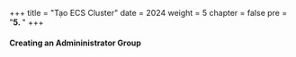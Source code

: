 +++
title = "Tạo ECS Cluster"
date = 2024
weight = 5
chapter = false
pre = "<b>5. </b>"
+++

#### Creating an Admininistrator Group
